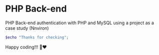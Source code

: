 # PHP Back-end 
PHP Back-end authentication with PHP and MySQL using a project as a case study (Nnviron)

```php
$echo "Thanks for checking";
```

Happy coding!!! 👋❤


